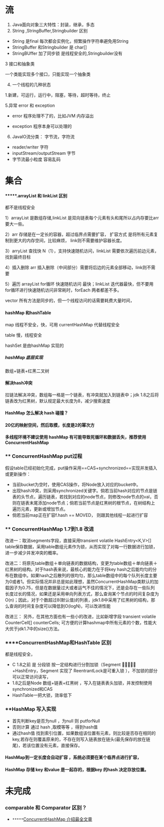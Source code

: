 # 流

1. Java面向对象三大特性：封装，继承，多态
2. String ,StringBuffer,Stringbuilder 区别
* String 是final 每次都会实例化，频繁操作字符串避免用String
* StringBuffer 和Stringbuilder 是 char[]
* StringBUffer 加了同步锁 是线程安全的,Stringbuilder没有

3 接口和抽象类

一个类能实现多个接口，只能实现一个抽象类

4. 一个线程的几种状态

1.新建，可运行，运行中，阻塞，等待，超时等待，终止

5.异常 error 和 exception

* error 程序处理不了的，比如JVM 内存溢出

* exception 程序本身可以处理的

6. JavaIO流分类： 字节流，字符流

* reader/writer 字符
* inputStream/outputStream 字节
* 字节流最小粒度 容易乱码

# 集合

#### *****.arrayList 和 linkList 区别

都不是线程安全

1）arrayList 是数组存储,linkList 是双向链表每个元素有头和尾所以占内存要比arr要大一些。

2）arr 存储是在一定长的容器，超过临界点需要扩容， 扩容方式 是将所有元素复制到更大的内存空间，比较麻烦，
link则不需要维护容器长度。

3）arryList 查找快 N（1），支持快速随机访问，linkList 需要依次遍历前边元素，找到最终目标

4）插入删除 arr 插入删除（中间部分）需要将后边的元素全部移动，link则不需要

5）遍历 arrayList for循环 快速随机访问 最快；linkList 迭代器最快，但不要用for循环进行快速随机访问非常耗时，forEach 两者都差不多。

vector 所有方法是同步的，但一个线程访问的话需要耗费大量时间，

#### hashMap 和hashTable
map 线程不安全，快，可用 currentHashMap 代替线程安全

table 慢，线程安全

hashSet 是由hashMap 实现的

##### hashMap 底层实现
数组+链表+红黑二叉树

#### 解决hash冲突
  拉链法解决冲突，数组每一格是一个链表，有冲突就加入到链表中；jdk 1.8之后将链表改为红黑树，默认规定最大长度为8，减少搜索速度
  
#### HashMap 怎么解决 hash 碰撞？

#### 20亿的映射空间，然后取模，长度是2的幂次方
#### 多线程环境不建议使用 hashMap 有可能导致死循环和数据丢失，推荐使用ConcurrentHashMap


### ** ConcurrentHashMap put过程
假设table已经初始化完成，put操作采用==CAS+synchronized==实现并发插入或更新操作：
- 当前bucket为空时，使用CAS操作，将Node放入对应的bucket中。
- 出现hash冲突，则采用synchronized关键字。倘若当前hash对应的节点是链表的头节点，遍历链表，若找到对应的node节点，则修改node节点的val，否则在链表末尾添加node节点；倘若当前节点是红黑树的根节点，在树结构上遍历元素，更新或增加节点。
- 倘若当前map正在扩容f.hash == MOVED， 则跟其他线程一起进行扩容

### ** ConcurrentHashMap 1.7到1.8 改进
改进一：取消segments字段，直接采用transient volatile HashEntry<K,V>[] table保存数据，采用table数组元素作为锁，从而实现了对每一行数据进行加锁，进一步减少并发冲突的概率。

改进二：将原先table数组＋单向链表的数据结构，变更为table数组＋单向链表＋红黑树的结构。对于hash表来说，最核心的能力在于将key hash之后能均匀的分布在数组中。如果hash之后散列的很均匀，那么table数组中的每个队列长度主要为0或者1。但实际情况并非总是如此理想，虽然ConcurrentHashMap类默认的加载因子为0.75，但是在数据量过大或者运气不佳的情况下，还是会存在一些队列长度过长的情况，如果还是采用单向列表方式，那么查询某个节点的时间复杂度为O(n)；因此，对于个数超过8(默认值)的列表，jdk1.8中采用了红黑树的结构，那么查询的时间复杂度可以降低到O(logN)，可以改进性能

改进三： 另外，在其他方面也有一些小的改进，比如新增字段 transient volatile CounterCell[] counterCells; 可方便的计算hashmap中所有元素的个数，性能大大优于jdk1.7中的size()方法。

### ****ConcurrentHashMap和HashTable 区别
都是线程安全，

- C 1.8之前 是 分段锁 按一定结构进行分割加锁（Segment 􏴢􏲇􏴆􏳺􏰮 +HashEntry，Segment 实现了 ReentrantLock是可重入锁 ），不加锁的部分可以正常访问读写，
- 1.8之后是Node 数组+链表+红黑树 ，写入在链表表头加锁，并发控制使用synchronized和CAS
- HashTable一把大锁，效率低下

### **HashMap 写入实现
- 首先判断key是否为null ，为null 则 putforNull
- 否则计算  通过 hash ,取模等等 ，得到hash值
- 通过hash值 找到索引位置，如果数组该位置有元素，则比较是否存在相同的key,若存在则覆盖原来的，不存在则写入链表放在链头(最先保存的放在链尾)，若该位置没有元素，直接保存。

#### HashMap到一定长度会自动扩容 ，系统必须要在某个临界点进行扩容，
#### HashMap 存储 key 和value 是一起存的，根据key 的hash 决定存放位置。

# 未完成

### comparable 和 Comparator 区别？

* `*****`[ConcurrentHashMap 介绍最全文章](https://blog.csdn.net/programmer_at/article/details/79715177)




